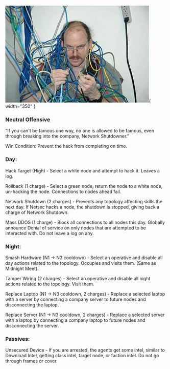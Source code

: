 ![networkshutdowner.png](Images/networkshutdowner.png){ width="350" }

### **Neutral Offensive**

“If you can't be famous one way, no one is allowed to be famous, even through breaking into the company, Network Shutdowner.”

Win Condition: Prevent the hack from completing on time.

### **Day:**

Hack Target (High) - Select a white node and attempt to hack it. Leaves a log.

Rollback (1 charge) - Select a green node, return the node to a white node, un-hacking the node. Connections to nodes ahead fail.

Network Shutdown (2 charges) - Prevents any topology affecting skills the next day. If Netsec hacks a node, the shutdown is stopped, giving back a charge of Network Shutdown.

Mass DDOS (1 charge) - Block all connections to all nodes this day. Globally announce Denial of service on only nodes that are attempted to be interacted with. Do not leave a log on any.

### **Night:**

Smash Hardware (N1 -> N3 cooldown) - Select an operative and disable all day actions related to the topology. Occupies and visits them. (Same as Midnight Meet).

Tamper Wiring (2 charges) - Select an operative and disable all night actions related to the topology. Visit them.

Replace Laptop (N1 -> N3 cooldown, 2 charges) - Replace a selected laptop with a server by connecting a company server to future nodes and disconnecting the laptop.

Replace Server (N1 -> N3 cooldown, 2 charges) - Replace a selected server with a laptop by connecting a company laptop to future nodes and disconnecting the server.

### **Passives:**

Unsecured Device - If you are arrested, the agents get some intel, similar to Download Intel, getting class intel, target node, or faction intel. Do not go through frames or cover.
